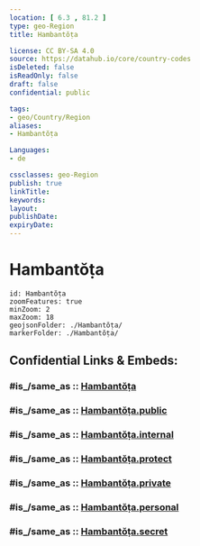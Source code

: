 ```yaml
---
location: [ 6.3 , 81.2 ] 
type: geo-Region
title: Hambantŏṭa

license: CC BY-SA 4.0
source: https://datahub.io/core/country-codes
isDeleted: false
isReadOnly: false
draft: false
confidential: public

tags:
- geo/Country/Region
aliases:
- Hambantŏṭa

Languages:
- de

cssclasses: geo-Region
publish: true
linkTitle: 
keywords: 
layout: 
publishDate: 
expiryDate: 
---
```


# Hambantŏṭa

```leaflet
id: Hambantŏṭa
zoomFeatures: true 
minZoom: 2 
maxZoom: 18
geojsonFolder: ./Hambantŏṭa/
markerFolder: ./Hambantŏṭa/
```


## Confidential Links & Embeds: 

### #is_/same_as :: [Hambantŏṭa](/_Standards/Earth/Continent/Asia/Asia~South/Sri_Lanka/Districts~Sri_Lanka/Hambantŏṭa.md) 

### #is_/same_as :: [Hambantŏṭa.public](/_public/Earth/Continent/Asia/Asia~South/Sri_Lanka/Districts~Sri_Lanka/Hambantŏṭa.public.md) 

### #is_/same_as :: [Hambantŏṭa.internal](/_internal/Earth/Continent/Asia/Asia~South/Sri_Lanka/Districts~Sri_Lanka/Hambantŏṭa.internal.md) 

### #is_/same_as :: [Hambantŏṭa.protect](/_protect/Earth/Continent/Asia/Asia~South/Sri_Lanka/Districts~Sri_Lanka/Hambantŏṭa.protect.md) 

### #is_/same_as :: [Hambantŏṭa.private](/_private/Earth/Continent/Asia/Asia~South/Sri_Lanka/Districts~Sri_Lanka/Hambantŏṭa.private.md) 

### #is_/same_as :: [Hambantŏṭa.personal](/_personal/Earth/Continent/Asia/Asia~South/Sri_Lanka/Districts~Sri_Lanka/Hambantŏṭa.personal.md) 

### #is_/same_as :: [Hambantŏṭa.secret](/_secret/Earth/Continent/Asia/Asia~South/Sri_Lanka/Districts~Sri_Lanka/Hambantŏṭa.secret.md)

